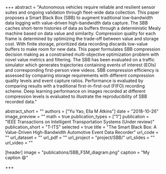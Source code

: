 +++
abstract = "Autonomous vehicles require reliable and resilient sensor suites and ongoing validation through fleet-wide data collection. This paper proposes a Smart Black Box (SBB) to augment traditional low-bandwidth data logging with value-driven high-bandwidth data capture. The SBB caches short-term histories of data as buffers through a deterministic Mealy machine based on data value and similarity. Compression quality for each frame is determined by optimizing the trade-off between value and storage cost. With finite storage, prioritized data recording discards low-value buffers to make room for new data.
This paper formulates SBB compression decision making as a constrained multi-objective optimization problem with novel value metrics and filtering. The SBB has been evaluated on a traffic simulator which generates trajectories containing events of interest (EOIs) and corresponding first-person view videos. SBB compression efficiency is assessed by comparing storage requirements with different compression quality levels and event capture ratios. Performance is evaluated by comparing results with a traditional first-in-first-out (FIFO) recording scheme. Deep learning performance on images recorded at different compression levels is evaluated to illustrate the reproducibility of SBB recorded data."

abstract_short = ""
authors = ["Yu Yao, Ella M Atkins"]
date = "2018-10-26"
image_preview = ""
math = true
publication_types = ["1"]
publication = "IEEE Transactions on Intelligent Transportation Systems (Under review)"
publication_short = "T-ITS"
selected = true
title = "The Smart Black Box: A Value-Driven High-Bandwidth Automotive Event Data Recorder"
url_code = ""
url_dataset = ""
url_pdf = ""
url_project = "project/SBB/"
url_slides = ""
url_video = ""

[header]
image = "publications/SBB_FSM_diagram.png"
caption = "My caption :smile:"

+++

